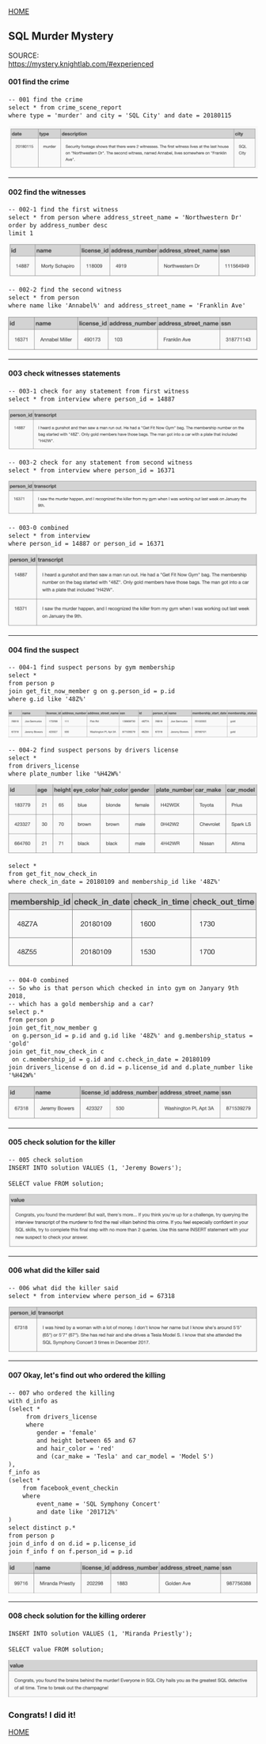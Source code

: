 [HOME](../../README.md)

##  SQL Murder Mystery
SOURCE:  
https://mystery.knightlab.com/#experienced

#### 001 find the crime

```
-- 001 find the crime
select * from crime_scene_report
where type = 'murder' and city = 'SQL City' and date = 20180115
```

![001-query](images/001-query.png)

---

#### 002 find the witnesses
```
-- 002-1 find the first witness
select * from person where address_street_name = 'Northwestern Dr'
order by address_number desc
limit 1
```

![002-1-query](images/002-1-query.png)

```
-- 002-2 find the second witness
select * from person 
where name like 'Annabel%' and address_street_name = 'Franklin Ave'
```

![002-2-query](images/002-2-query.png)

---

#### 003 check witnesses statements
```
-- 003-1 check for any statement from first witness
select * from interview where person_id = 14887
```
![003-1-query](images/003-1-query.png)

```
-- 003-2 check for any statement from second witness
select * from interview where person_id = 16371
```
![003-2-query](images/003-2-query.png)

```
-- 003-0 combined
select * from interview
where person_id = 14887 or person_id = 16371
```
![003-0-query](images/003-0-query.png)

---

#### 004 find the suspect
```
-- 004-1 find suspect persons by gym membership
select *
from person p
join get_fit_now_member g on g.person_id = p.id
where g.id like '48Z%'
```
![004-1-query](images/004-1-query.png)

```
-- 004-2 find suspect persons by drivers license
select *
from drivers_license
where plate_number like '%H42W%'
```
![004-2-query](images/004-2-query.png)

```
select *
from get_fit_now_check_in
where check_in_date = 20180109 and membership_id like '48Z%'
```
![004-3-query](images/004-3-query.png)

```
-- 004-0 combined
-- So who is that person which checked in into gym on Janyary 9th 2018,
-- which has a gold membership and a car?
select p.*
from person p
join get_fit_now_member g
 on g.person_id = p.id and g.id like '48Z%' and g.membership_status = 'gold'
join get_fit_now_check_in c
 on c.membership_id = g.id and c.check_in_date = 20180109
join drivers_license d on d.id = p.license_id and d.plate_number like '%H42W%'
```
![004-0-query](images/004-0-query.png)

---

#### 005 check solution for the killer
```
-- 005 check solution
INSERT INTO solution VALUES (1, 'Jeremy Bowers');
        
SELECT value FROM solution;
```

![005-query](images/005-query.png)

---

#### 006 what did the killer said
```
-- 006 what did the killer said
select * from interview where person_id = 67318
```
![006-query](images/006-query.png)

---

#### 007 Okay, let's find out who ordered the killing
```
-- 007 who ordered the killing
with d_info as
(select *
	 from drivers_license
	 where
	 	gender = 'female'
	 	and height between 65 and 67
	 	and hair_color = 'red'
	 	and (car_make = 'Tesla' and car_model = 'Model S')
),
f_info as
(select *
 	from facebook_event_checkin
 	where
 		event_name = 'SQL Symphony Concert'
 		and date like '201712%'
)
select distinct p.*
from person p
join d_info d on d.id = p.license_id
join f_info f on f.person_id = p.id
```
![007-query](images/007-query.png)

---

#### 008 check solution for the killing orderer
```
INSERT INTO solution VALUES (1, 'Miranda Priestly');
        
SELECT value FROM solution;
```
![008-query](images/008-query.png)

### Congrats! I did it!

[HOME](../../README.md)